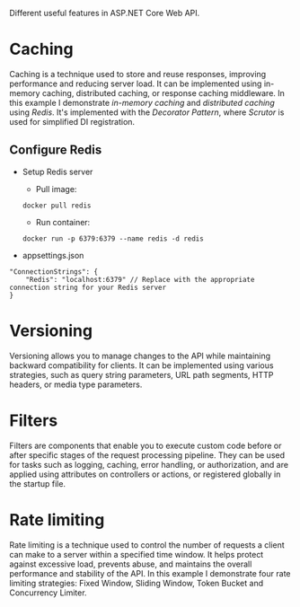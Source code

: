 Different useful features in ASP.NET Core Web API.

# Caching

Caching is a technique used to store and reuse responses, improving performance and reducing server load. It can be implemented using in-memory caching, distributed caching, or response caching middleware.
In this example I demonstrate _in-memory caching_ and _distributed caching_ using _Redis_. 
It's implemented with the _Decorator Pattern_, where _Scrutor_ is used for simplified DI registration. 

## Configure Redis

- Setup Redis server

  - Pull image: 
  ```
  docker pull redis
  ```
  - Run container:
  ```
  docker run -p 6379:6379 --name redis -d redis
  ```
  
- appsettings.json
```
"ConnectionStrings": {
    "Redis": "localhost:6379" // Replace with the appropriate connection string for your Redis server
}
```
# Versioning

Versioning allows you to manage changes to the API while maintaining backward compatibility for clients. It can be implemented using various strategies, such as query string parameters, URL path segments, HTTP headers, or media type parameters.

# Filters

Filters are components that enable you to execute custom code before or after specific stages of the request processing pipeline. They can be used for tasks such as logging, caching, error handling, or authorization, and are applied using attributes on controllers or actions, or registered globally in the startup file.

# Rate limiting

Rate limiting is a technique used to control the number of requests a client can make to a server within a specified time window. It helps protect against excessive load, prevents abuse, and maintains the overall performance and stability of the API.
In this example I demonstrate four rate limiting strategies: Fixed Window, Sliding Window, Token Bucket and Concurrency Limiter.

